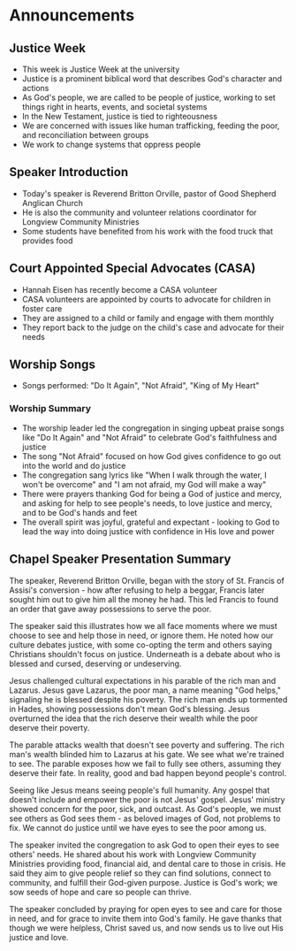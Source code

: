 

# Announcements

## Justice Week 

- This week is Justice Week at the university
- Justice is a prominent biblical word that describes God's character and actions
- As God's people, we are called to be people of justice, working to set things right in hearts, events, and societal systems
- In the New Testament, justice is tied to righteousness 
- We are concerned with issues like human trafficking, feeding the poor, and reconciliation between groups
- We work to change systems that oppress people

## Speaker Introduction

- Today's speaker is Reverend Britton Orville, pastor of Good Shepherd Anglican Church
- He is also the community and volunteer relations coordinator for Longview Community Ministries
- Some students have benefited from his work with the food truck that provides food

## Court Appointed Special Advocates (CASA)

- Hannah Eisen has recently become a CASA volunteer
- CASA volunteers are appointed by courts to advocate for children in foster care
- They are assigned to a child or family and engage with them monthly
- They report back to the judge on the child's case and advocate for their needs

## Worship Songs

- Songs performed: "Do It Again", "Not Afraid", "King of My Heart"


### Worship Summary

- The worship leader led the congregation in singing upbeat praise songs like "Do It Again" and "Not Afraid" to celebrate God's faithfulness and justice
- The song "Not Afraid" focused on how God gives confidence to go out into the world and do justice  
- The congregation sang lyrics like "When I walk through the water, I won't be overcome" and "I am not afraid, my God will make a way"
- There were prayers thanking God for being a God of justice and mercy, and asking for help to see people's needs, to love justice and mercy, and to be God's hands and feet
- The overall spirit was joyful, grateful and expectant - looking to God to lead the way into doing justice with confidence in His love and power


## Chapel Speaker Presentation Summary

The speaker, Reverend Britton Orville, began with the story of St. Francis of Assisi's conversion - how after refusing to help a beggar, Francis later sought him out to give him all the money he had. This led Francis to found an order that gave away possessions to serve the poor. 

The speaker said this illustrates how we all face moments where we must choose to see and help those in need, or ignore them. He noted how our culture debates justice, with some co-opting the term and others saying Christians shouldn't focus on justice. Underneath is a debate about who is blessed and cursed, deserving or undeserving. 

Jesus challenged cultural expectations in his parable of the rich man and Lazarus. Jesus gave Lazarus, the poor man, a name meaning "God helps," signaling he is blessed despite his poverty. The rich man ends up tormented in Hades, showing possessions don't mean God's blessing. Jesus overturned the idea that the rich deserve their wealth while the poor deserve their poverty.

The parable attacks wealth that doesn't see poverty and suffering. The rich man's wealth blinded him to Lazarus at his gate. We see what we're trained to see. The parable exposes how we fail to fully see others, assuming they deserve their fate. In reality, good and bad happen beyond people's control. 

Seeing like Jesus means seeing people's full humanity. Any gospel that doesn't include and empower the poor is not Jesus' gospel. Jesus' ministry showed concern for the poor, sick, and outcast. As God's people, we must see others as God sees them - as beloved images of God, not problems to fix. We cannot do justice until we have eyes to see the poor among us.

The speaker invited the congregation to ask God to open their eyes to see others' needs. He shared about his work with Longview Community Ministries providing food, financial aid, and dental care to those in crisis. He said they aim to give people relief so they can find solutions, connect to community, and fulfill their God-given purpose. Justice is God's work; we sow seeds of hope and care so people can thrive. 

The speaker concluded by praying for open eyes to see and care for those in need, and for grace to invite them into God's family. He gave thanks that though we were helpless, Christ saved us, and now sends us to live out His justice and love.